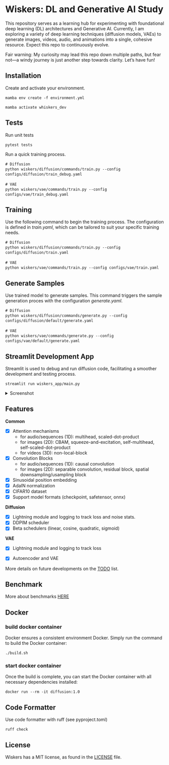 # Wiskers: DL and  Generative AI Study

This repository serves as a learning hub for experimenting with foundational deep learning (DL) architectures and Generative AI. Currently, I am exploring a variety of deep learning techniques (diffusion models, VAEs) to generate images, videos, audio, and animations into a single, cohesive resource. Expect this repo to continuously evolve.

Fair warning: My curiosity may lead this repo down multiple paths, but fear not—a windy journey is just another step towards clarity. Let’s have fun!

## Installation

Create and activate your environment.
```
mamba env create -f environment.yml
```

```
mamba activate whiskers_dev
```

## Tests

Run unit tests

```
pytest tests
```

Run a quick training process.

```
# Diffusion
python wiskers/diffusion/commands/train.py --config configs/diffusion/train_debug.yaml

# VAE
python wiskers/vae/commands/train.py --config configs/vae/train_debug.yaml
```

## Training

Use the following command to begin the training process. The configuration is defined in *train.yaml*, which can be tailored to suit your specific training needs.

```
# Diffusion
python wiskers/diffusion/commands/train.py --config configs/diffusion/train.yaml

# VAE
python wiskers/vae/commands/train.py --config configs/vae/train.yaml
```

## Generate Samples

Use trained model to generate samples. This command triggers the sample generation proces with the configuration *generate.yaml*.

```
# Diffusion
python wiskers/diffusion/commands/generate.py --config configs/diffusion/default/generate.yaml

# VAE
python wiskers/vae/commands/generate.py --config configs/vae/default/generate.yaml
```

## Streamlit Development App

Streamlit is used to debug and run diffusion code, facilitating a smoother development and testing process.

```
streamlit run wiskers_app/main.py
```

<details>
<summary>Screenshot</summary>
<p align="center"><img src="docs/app.png?raw=true"></p>
</details>

## Features

**Common**
- [x] Attention mechanisms 
    - for audio/sequences (1D): multihead, scaled-dot-product 
    - for images (2D): CBAM, squeeze-and-excitation, self-multihead, self-scaled-dot-product
    - for videos (3D): non-local-block
- [x] Convolution Blocks
    - for audio/sequences (1D): causal convolution
    - for images (2D): separable convolution, residual block, spatial downsampling/usampling block
- [x] Sinusoidal position embedding
- [x] AdaIN normalization
- [x] CIFAR10 dataset
- [x] Support model formats (checkpoint, safetensor, onnx)

**Diffusion**
- [x] Lightning module and logging to track loss and noise stats.
- [x] DDPIM scheduler
- [x] Beta schedulers (linear, cosine, quadratic, sigmoid)

**VAE**
- [x] Lightning module and logging to track loss
- [x] Autoencoder and VAE


More details on future developments on the [TODO](https://github.com/vincentbonnetai/wiskers/blob/main/TODO.md) list.

## Benchmark

More about benchmarks [HERE](https://github.com/vincentbonnetai/wiskers/blob/main/benchmarks/README.md) 


## Docker

### build docker container

Docker ensures a consistent environment Docker. Simply run the command to build the Docker container:

```
./build.sh
```

### start docker container
Once the build is complete, you can start the Docker container with all necessary dependencies installed:

```
docker run --rm -it diffusion:1.0
```

## Code Formatter
Use code formatter with ruff (see pyproject.toml)

```
ruff check
```


## License

Wiskers has a MIT license, as found in the [LICENSE](https://github.com/vincentbonnetai/wiskers/blob/main/LICENSE) file.
